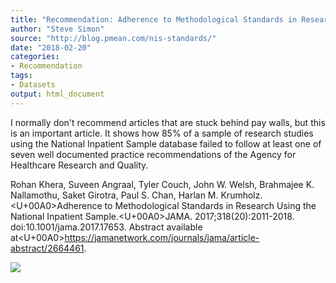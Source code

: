 ```yaml
---
title: "Recommendation: Adherence to Methodological Standards in Research Using the National Inpatient Sample"
author: "Steve Simon"
source: "http://blog.pmean.com/nis-standards/"
date: "2018-02-20"
categories:
- Recommendation
tags:
- Datasets
output: html_document
---
```


I normally don't recommend articles that are stuck behind pay walls, but
this is an important article. It shows how 85% of a sample of research
studies using the National Inpatient Sample database failed to follow at
least one of seven well documented practice recommendations of the
Agency for Healthcare Research and Quality.

<!---More--->

Rohan Khera, Suveen Angraal, Tyler Couch, John W. Welsh, Brahmajee K.
Nallamothu, Saket Girotra, Paul S. Chan, Harlan M. Krumholz.<U+00A0>Adherence
to Methodological Standards in Research Using the National Inpatient
Sample.<U+00A0>JAMA. 2017;318(20):2011-2018. doi:10.1001/jama.2017.17653.
Abstract available
at<U+00A0><https://jamanetwork.com/journals/jama/article-abstract/2664461>.

![](http://www.pmean.com/images/images/18/nis-standards01.png)




